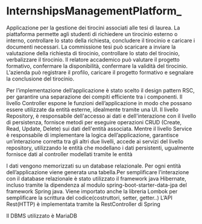 # InternshipsManagementPlatform_

Applicazione per la gestione dei tirocini associati alle tesi di laurea. La piattaforma permette agli studenti di richiedere un tirocinio esterno o interno, controllare lo stato della richiesta, concludere il tirocinio e caricare i documenti necessari. La commissione tesi può scaricare a inviare la valutazione della richiesta di tirocinio, controllare lo stato del tirocinio, verbalizzare il tirocinio. Il relatore accademico può valutare il progetto formativo, confermare la disponibilità, confermare la validità del tirocinio. L'azienda può registrare il profilo, caricare il progetto formativo e segnalare la conclusione del tirocinio.

Per l’implementazione dell’applicazione è stato scelto il design pattern RSC, per garantire una separazione dei compiti efficiente tra i componenti. Il livello Controller espone le funzioni dell’applicazione in modo che possano essere utilizzate da entità esterne, idealmente tramite una UI. Il livello Repository, è responsabile dell'accesso ai dati e dell'interazione con il livello di persistenza, fornisce metodi per eseguire operazioni CRUD (Create, Read, Update, Delete) sui dati dell'entità associata. Mentre il livello Service è responsabile di implementare la logica dell’applicazione, garantisce un’interazione corretta tra gli altri due livelli, accede ai servizi del livello repository, utilizzando le entità che modellano i dati persistenti, ugualmente fornisce dati al controller modellati tramite le entità

I dati vengono memorizzati su un database relazionale. Per ogni entità dell’applicazione viene generata una tabella.Per semplificare l’interazione con il database relazionale è stato utilizzato il framework java Hibernate, incluso tramite la dipendenza al modulo spring-boot-starter-data-jpa del framework Spring java. Viene importato anche la libreria Lombok per semplificare la scrittura del codice(costruttori, setter, getter..) L’API Rest(HTTP) è implementata tramite la RestController di Spring

Il DBMS utilizzato è MariaDB
